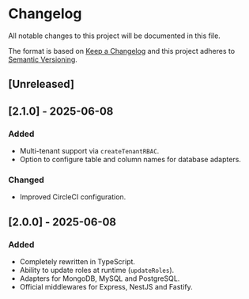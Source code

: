 # Changelog

All notable changes to this project will be documented in this file.

The format is based on [Keep a Changelog](https://keepachangelog.com/en/1.1.0/) and this project adheres to [Semantic Versioning](https://semver.org/spec/v2.0.0.html).

## [Unreleased]

## [2.1.0] - 2025-06-08
### Added
- Multi-tenant support via `createTenantRBAC`.
- Option to configure table and column names for database adapters.

### Changed
- Improved CircleCI configuration.

## [2.0.0] - 2025-06-08
### Added
- Completely rewritten in TypeScript.
- Ability to update roles at runtime (`updateRoles`).
- Adapters for MongoDB, MySQL and PostgreSQL.
- Official middlewares for Express, NestJS and Fastify.
